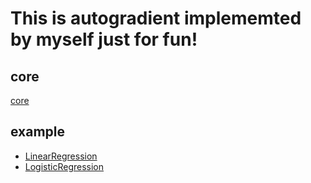 # This is autogradient implememted by myself just for fun!

## core
[core](https://github.com/luo3300612/MyDL/blob/master/main/DataStructure.py)

## example
* [LinearRegression](https://github.com/luo3300612/MyDL/blob/master/main/LinearRegression.py)
* [LogisticRegression](https://github.com/luo3300612/MyDL/blob/master/main/LogisticRegression.py)